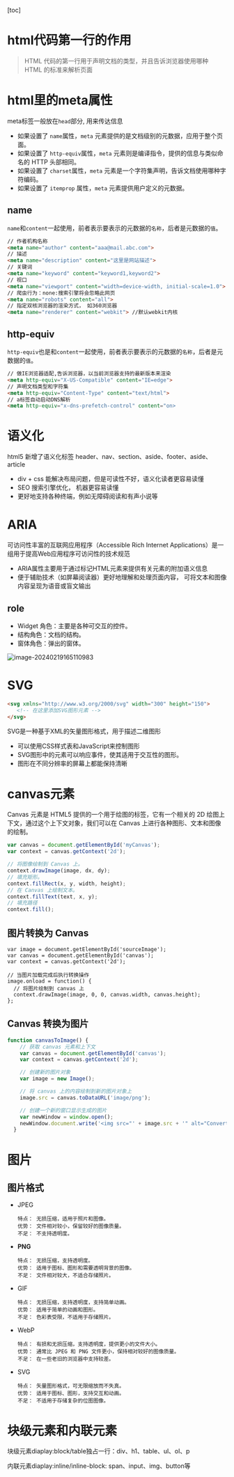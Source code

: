 [toc]

# html代码第一行的作用

> HTML 代码的第一行用于声明文档的类型，并且告诉浏览器使用哪种 HTML 的标准来解析页面

# html里的meta属性

meta标签一般放在`head`部分, 用来传达信息

+ 如果设置了 `name`属性，`meta` 元素提供的是文档级别的元数据，应用于整个页面。
+ 如果设置了 `http-equiv`属性，`meta` 元素则是编译指令，提供的信息与类似命名的 HTTP 头部相同。
+ 如果设置了 `charset`属性，`meta` 元素是一个字符集声明，告诉文档使用哪种字符编码。
+ 如果设置了 `itemprop` 属性，`meta` 元素提供用户定义的元数据。

## name

`name`和`content`一起使用，前者表示要表示的元数据的`名称`，后者是元数据的`值`。

```html
// 作者机构名称
<meta name="author" content="aaa@mail.abc.com">
// 描述
<meta name="description" content="这里是网站描述">
// 关键词
<meta name="keyword" content="keyword1,keyword2">
// 视口
<meta name="viewport" content="width=device-width, initial-scale=1.0">
// 爬虫行为：none:搜索引擎将会忽略此网页
<meta name="robots" content="all">
// 指定双核浏览器的渲染方式， 如360浏览器
<meta name="renderer" content="webkit"> //默认webkit内核

```

## http-equiv

`http-equiv`也是和`content`一起使用，前者表示要表示的元数据的`名称`，后者是元数据的`值`。

```html
// 做IE浏览器适配,告诉浏览器，以当前浏览器支持的最新版本来渲染
<meta http-equiv="X-US-Compatible" content="IE=edge"> 
// 声明文档类型和字符集
<meta http-equiv="Content-Type" content="text/html"> 
// a标签自动启动DNS解析
<meta http-equiv="x-dns-prefetch-control" content="on> 

```





# 语义化

html5 新增了语义化标签 header、nav、section、aside、footer、aside、article

- div + css 能解决布局问题，但是可读性不好，语义化读者更容易读懂
- SEO 搜索引擎优化， 机器更容易读懂
- 更好地支持各种终端，例如无障碍阅读和有声小说等

# ARIA

可访问性丰富的互联网应用程序（Accessible Rich Internet Applications）是一组用于提高Web应用程序可访问性的技术规范

+ ARIA属性主要用于通过标记HTML元素来提供有关元素的附加语义信息
+ 便于辅助技术（如屏幕阅读器）更好地理解和处理页面内容， 可将文本和图像内容呈现为语音或盲文输出

## role

- Widget 角色：主要是各种可交互的控件。
- 结构角色：文档的结构。
- 窗体角色：弹出的窗体。

![image-20240219165110983](../img/image-20240219165110983.png)



# SVG

```html
<svg xmlns="http://www.w3.org/2000/svg" width="300" height="150">
   <!-- 在这里添加SVG图形元素 -->
</svg>
```

 SVG是一种基于XML的矢量图形格式，用于描述二维图形

+ 可以使用CSS样式表和JavaScript来控制图形
+ SVG图形中的元素可以响应事件，使其适用于交互性的图形。
+ 图形在不同分辨率的屏幕上都能保持清晰

# canvas元素

Canvas 元素是 HTML5 提供的一个用于绘图的标签，它有一个相关的 2D 绘图上下文，通过这个上下文对象，我们可以在 Canvas 上进行各种图形、文本和图像的绘制。

```js
var canvas = document.getElementById('myCanvas');
var context = canvas.getContext('2d');

// 将图像绘制到 Canvas 上。
context.drawImage(image, dx, dy);
// 填充矩形。
context.fillRect(x, y, width, height);
// 在 Canvas 上绘制文本。
context.fillText(text, x, y);
// 填充路径
context.fill();
```

## **图片转换为 Canvas**

```JS
var image = document.getElementById('sourceImage');
var canvas = document.getElementById('canvas');
var context = canvas.getContext('2d');

// 当图片加载完成后执行转换操作
image.onload = function() {
  // 将图片绘制到 canvas 上
  context.drawImage(image, 0, 0, canvas.width, canvas.height);
};
```

## **Canvas 转换为图片**

```js
function canvasToImage() {
    // 获取 canvas 元素和上下文
    var canvas = document.getElementById('canvas');
    var context = canvas.getContext('2d');

    // 创建新的图片对象
    var image = new Image();

    // 将 canvas 上的内容绘制到新的图片对象上
    image.src = canvas.toDataURL('image/png');

    // 创建一个新的窗口显示生成的图片
    var newWindow = window.open();
    newWindow.document.write('<img src="' + image.src + '" alt="Converted Image">');
  }
```

# 图片

## 图片格式

+ JPEG

  ```
  特点： 无损压缩，适用于照片和图像。
  优势： 文件相对较小，保留较好的图像质量。
  不足： 不支持透明度。
  ```

+ **PNG**

  ```
  特点： 无损压缩，支持透明度。
  优势： 适用于图标、图形和需要透明背景的图像。
  不足： 文件相对较大，不适合存储照片。
  ```

+ GIF

  ```
  特点： 无损压缩，支持透明度，支持简单动画。
  优势： 适用于简单的动画和图形。
  不足： 色彩表受限，不适用于存储照片。
  ```

+ WebP

  ```
  特点： 有损和无损压缩，支持透明度，提供更小的文件大小。
  优势： 通常比 JPEG 和 PNG 文件更小，保持相对较好的图像质量。
  不足： 在一些老旧的浏览器中支持较差。
  ```

+ SVG

  ```
  特点： 矢量图形格式，可无限缩放而不失真。
  优势： 适用于图标、图形，支持交互和动画。
  不足： 不适用于存储复杂的位图图像。
  ```

  

# 块级元素和内联元素

块级元素diaplay:block/table独占一行：div、h1、table、ul、ol、p

内联元素diaplay:inline/inline-block: span、input、img、button等
